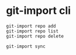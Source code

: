 # git-import cli

```
git-import repo add
git-import repo list
git-import repo delete

git-import sync
```
